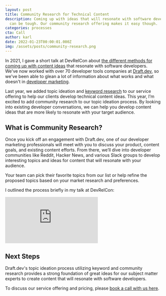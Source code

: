 ```yaml
---
layout: post
title: Community Research for Technical Content
description: Coming up with ideas that will resonate with software developers
  can be tough. Our community research offering makes it easy though.
categories: processes
cta: Call
author: karl
date: 2022-01-23T00:00:01.000Z
img: /assets/posts/community-research.png
---
```


In 2021, I gave a short talk at DevRelCon about [the different methods for coming up with content ideas](https://www.youtube.com/watch?v=NZ7Y_2eH2Io) that resonate with software developers. We've now worked with over 70 developer tools companies at [Draft.dev](https://draft.dev), so we've been able to glean a lot of information about what works and what doesn't in [developer marketing](https://draft.dev/learn/developer-marketing).

Last year, we added topic ideation and [keyword research](https://draft.dev/learn/topic-clusters) to our service offering to help our clients develop technical content ideas. This year, I’m excited to add community research to our topic ideation process. By looking into existing developer conversations, we can help you develop content ideas that are more likely to resonate with your target audience.

<!-- signup -->

## What is Community Research?

Once you kick off an engagement with Draft.dev, one of our developer marketing professionals will meet with you to discuss your product, content goals, and existing content efforts. From there, we’ll dive into developer communities like Reddit, Hacker News, and various Slack groups to develop interesting topics and ideas for content that will resonate with your audience.

Your team can pick their favorite topics from our list or help refine the proposed topics based on your market research and preferences.

I outlined the process briefly in my talk at DevRelCon:

<div class='embed-container'>
<iframe src='https://www.youtube.com/embed/NZ7Y_2eH2Io?start=451' frameborder='0' allowfullscreen></iframe>
</div>

## Next Steps

Draft.dev's topic ideation process utilizing keyword and community research provides a strong foundation of great ideas for our subject matter experts to create content that will resonate with software developers. 

To discuss our service offering and pricing, please [book a call with us here](/call).
